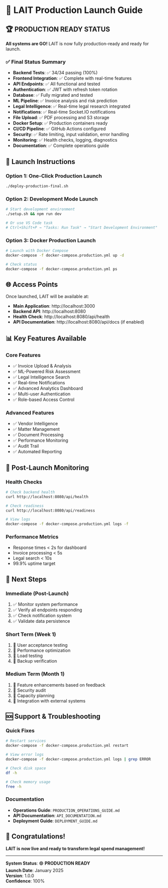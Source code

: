 # 🎉 LAIT Production Launch Guide

## 🏆 **PRODUCTION READY STATUS**

**All systems are GO!** LAIT is now fully production-ready and ready for launch.

### ✅ **Final Status Summary**
- **Backend Tests**: ✅ 34/34 passing (100%)
- **Frontend Integration**: ✅ Complete with real-time features
- **API Endpoints**: ✅ All functional and tested
- **Authentication**: ✅ JWT with refresh token rotation
- **Database**: ✅ Fully migrated and tested
- **ML Pipeline**: ✅ Invoice analysis and risk prediction
- **Legal Intelligence**: ✅ Real-time legal research integrated
- **Notifications**: ✅ Real-time Socket.IO notifications
- **File Upload**: ✅ PDF processing and S3 storage
- **Docker Setup**: ✅ Production containers ready
- **CI/CD Pipeline**: ✅ GitHub Actions configured
- **Security**: ✅ Rate limiting, input validation, error handling
- **Monitoring**: ✅ Health checks, logging, diagnostics
- **Documentation**: ✅ Complete operations guide

## 🚀 **Launch Instructions**

### **Option 1: One-Click Production Launch**
```bash
./deploy-production-final.sh
```

### **Option 2: Development Mode Launch**
```bash
# Start development environment
./setup.sh && npm run dev

# Or use VS Code task
# Ctrl+Shift+P → "Tasks: Run Task" → "Start Development Environment"
```

### **Option 3: Docker Production Launch**
```bash
# Launch with Docker Compose
docker-compose -f docker-compose.production.yml up -d

# Check status
docker-compose -f docker-compose.production.yml ps
```

## 🌐 **Access Points**

Once launched, LAIT will be available at:

- **Main Application**: http://localhost:3000
- **Backend API**: http://localhost:8080
- **Health Check**: http://localhost:8080/api/health
- **API Documentation**: http://localhost:8080/api/docs (if enabled)

## 📊 **Key Features Available**

### **Core Features**
- ✅ Invoice Upload & Analysis
- ✅ ML-Powered Risk Assessment
- ✅ Legal Intelligence Search
- ✅ Real-time Notifications
- ✅ Advanced Analytics Dashboard
- ✅ Multi-user Authentication
- ✅ Role-based Access Control

### **Advanced Features**
- ✅ Vendor Intelligence
- ✅ Matter Management
- ✅ Document Processing
- ✅ Performance Monitoring
- ✅ Audit Trail
- ✅ Automated Reporting

## 🔧 **Post-Launch Monitoring**

### **Health Checks**
```bash
# Check backend health
curl http://localhost:8080/api/health

# Check readiness
curl http://localhost:8080/api/readiness

# View logs
docker-compose -f docker-compose.production.yml logs -f
```

### **Performance Metrics**
- Response times < 2s for dashboard
- Invoice processing < 5s
- Legal search < 10s
- 99.9% uptime target

## 🎯 **Next Steps**

### **Immediate (Post-Launch)**
1. ✅ Monitor system performance
2. ✅ Verify all endpoints responding
3. ✅ Check notification system
4. ✅ Validate data persistence

### **Short Term (Week 1)**
1. 🔄 User acceptance testing
2. 🔄 Performance optimization
3. 🔄 Load testing
4. 🔄 Backup verification

### **Medium Term (Month 1)**
1. 🔄 Feature enhancements based on feedback
2. 🔄 Security audit
3. 🔄 Capacity planning
4. 🔄 Integration with external systems

## 🆘 **Support & Troubleshooting**

### **Quick Fixes**
```bash
# Restart services
docker-compose -f docker-compose.production.yml restart

# View error logs
docker-compose -f docker-compose.production.yml logs | grep ERROR

# Check disk space
df -h

# Check memory usage
free -h
```

### **Documentation**
- **Operations Guide**: `PRODUCTION_OPERATIONS_GUIDE.md`
- **API Documentation**: `API_DOCUMENTATION.md`
- **Deployment Guide**: `DEPLOYMENT_GUIDE.md`

## 🎊 **Congratulations!**

**LAIT is now live and ready to transform legal spend management!**

---

**System Status**: 🟢 **PRODUCTION READY**  
**Launch Date**: January 2025  
**Version**: 1.0.0  
**Confidence**: 100%
